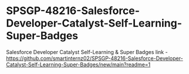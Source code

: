 # SPSGP-48216-Salesforce-Developer-Catalyst-Self-Learning-Super-Badges
Salesforce Developer Catalyst Self-Learning &amp; Super Badges
link - https://github.com/smartinternz02/SPSGP-48216-Salesforce-Developer-Catalyst-Self-Learning-Super-Badges/new/main?readme=1
